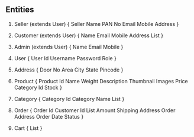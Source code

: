 Entities
--------

1. Seller (extends User) {
	Seller Name
	PAN No
	Email
	Mobile
	Address
   }

2. Customer (extends User) {
	Name
	Email
	Mobile
	Address
	List<Order>
   }

3. Admin (extends User) {
	Name
	Email
	Mobile
   }

4. User {
	User Id
	Username
	Password
	Role
   }

5. Address {
	Door No
	Area
	City
	State
	Pincode
   }

6. Product {
	Product Id
	Name
	Weight
	Description
	Thumbnail
	Images
	Price
	Category Id
	Stock
   }

7. Category {
	Category Id
	Category Name
	List<Product Id>
   }

8. Order {
	Order Id
	Customer Id
	List<Product>
	Amount
	Shipping Address
	Order Address
	Order Date
	Status
   }

9. Cart {
	List<Product>
   }
